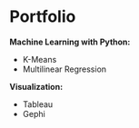 # Portfolio





**Machine Learning with Python:**<br> 
- K-Means<br>
- Multilinear Regression

**Visualization:**<br> 
- Tableau<br>
- Gephi<br>
